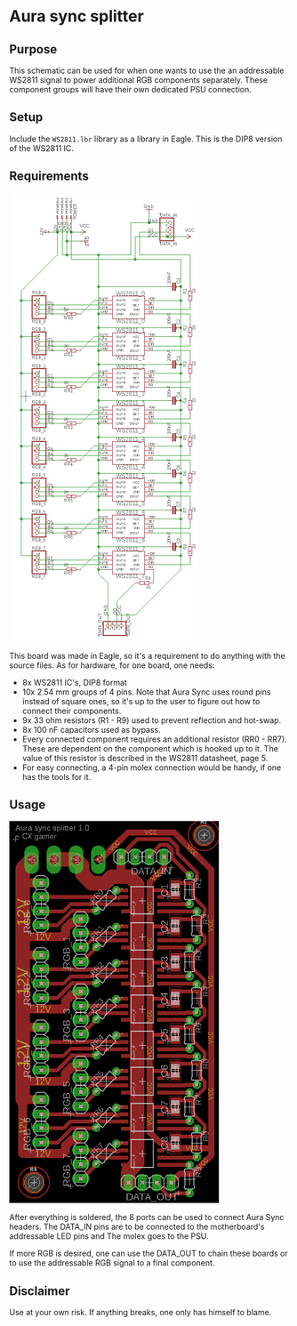 Aura sync splitter
===

Purpose
---
This schematic can be used for when one wants to use the an addressable WS2811 signal to power additional RGB components separately. These component groups will have their own dedicated PSU connection.

Setup
---
Include the `WS2811.lbr` library as a library in Eagle. This is the DIP8 version of the WS2811 IC.

Requirements
---
![Schematic](images/Schematic.png)

This board was made in Eagle, so it's a requirement to do anything with the source files. As for hardware, for one board, one needs:
* 8x WS2811 IC's, DIP8 format
* 10x 2.54 mm groups of 4 pins. Note that Aura Sync uses round pins instead of square ones, so it's up to the user to figure out how to connect their components.
* 9x 33 ohm resistors (R1 - R9) used to prevent reflection and hot-swap.
* 8x 100 nF capacitors used as bypass.
* Every connected component requires an additional resistor (RR0 - RR7). These are dependent on the component which is hooked up to it. The value of this resistor is described in the WS2811 datasheet, page 5.
* For easy connecting, a 4-pin molex connection would be handy, if one has the tools for it.

Usage
---
![Board](images/Board.png)

After everything is soldered, the 8 ports can be used to connect Aura Sync headers. The DATA_IN pins are to be connected to the motherboard's addressable LED pins and The molex goes to the PSU.

If more RGB is desired, one can use the DATA_OUT to chain these boards or to use the addressable RGB signal to a final component.

Disclaimer
---
Use at your own risk. If anything breaks, one only has himself to blame.